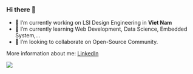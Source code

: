 ### Hi there 👋

<!--
**longqua69/longqua69** is a ✨ _special_ ✨ repository because its `README.md` (this file) appears on your GitHub profile.

Here are some ideas to get you started:
-->
- 🔭 I’m currently working on LSI Design Engineering in **Viet Nam**
- 🌱 I’m currently learning Web Development, Data Science, Embedded System,...
- 👯 I’m looking to collaborate on Open-Source Community.
<!--
- 🤔 I’m looking for help with ...
- 💬 Ask me about ...
- 📫 How to reach me: ...
- 😄 Pronouns: ...
- ⚡ Fun fact: ...
-->

More information about me: [LinkedIn](https://www.linkedin.com/in/anh-tr%E1%BA%A7n-072b05169/)

<img src="https://github-readme-stats.vercel.app/api?username=longqua69&show_icons=true&theme=tokyonight" />
